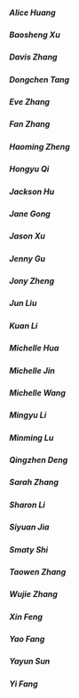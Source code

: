 ##### Alice Huang
##### Baosheng Xu
##### Davis Zhang
##### Dongchen Tang
##### Eve Zhang
##### Fan Zhang
##### Haoming Zheng
##### Hongyu Qi
##### Jackson Hu
##### Jane Gong
##### Jason Xu
##### Jenny Gu
##### Jony Zheng
##### Jun Liu
##### Kuan Li
##### Michelle Hua
##### Michelle Jin
##### Michelle Wang
##### Mingyu Li
##### Minming Lu
##### Qingzhen Deng
##### Sarah Zhang
##### Sharon Li
##### Siyuan Jia
##### Smaty Shi
##### Taowen Zhang
##### Wujie Zhang
##### Xin Feng
##### Yao Fang
##### Yayun Sun
##### Yi Fang
